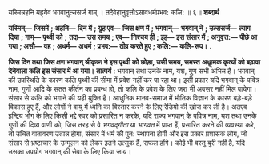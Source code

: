  

यस्मिन्नहनि यह्र्येव भगवानुत्ससर्ज गाम् । तदैवेहानुवृत्तोऽसावधर्मप्रभव: कलि: ॥ ६॥ **शब्दार्थ** 

**यस्मिन्—** **जिसमें** **; अहनि—** **दिन में** **; यॢह एव—** **जिस क्षण में** **; भगवान्—** **भगवान् ने** **; उत्ससर्ज—** **त्याग दिया** **; गाम्—** **पृथ्वी को** **;** **तदा—** **उस समय** **; एव—** **निश्चय ही** **; इह—** **इस संसार में** **; अनुवृत्त:—** **पीछे आ गया** **; असौ—** **वह** **; अधर्म—** **अधर्म** **; प्रभव:—** **तीव्र** **करते हुए** **; कलि:—** **कलि-रूप।** **.** 

**जिस दिन तथा जिस क्षण भगवान् श्रीकृष्ण ने इस पृथ्वी को छोड़ा, उसी समय, समस्त** **अधाॢमक कृत्यों को बढ़ावा देनेवाला कलि इस संसार में आ गया।** **तात्पर्य** : भगवान् तथा उनके नाम, यश, गुण सभी अभिन्न हैं। भगवान् की उपस्थिति के कारण कलि पृथ्वी की सीमा में प्रवेश नहीं कर पा रहा था। इसी प्रकार यदि भगवान् के पवित्र नाम, गुणों आदि के सतत कीर्तन का प्रबन्ध हो, तो कलि के प्रवेश के लिए जरा भी अवसर नहीं मिल पायेगा। संसार से कलि को भगाने की यही युक्ति है। आधुनिक मानव-समाज में भौतिक विज्ञान के कारण बड़े-बड़े विकास हुए हैं, और लोगों ने वायु में ध्वनि का विस्तार करने के लिए रेडियो की खोज कर ली है। अतएव इन्द्रिय भोग के लिए किसी भद्दे स्वर को प्रसारित न करके, यदि राज्य भगवान् के पवित्र नाम, यश तथा उनके गुणों की दिव्य वाणी को, जिस तरह से वे *भगवद्गीता* या *भागवत* में प्राप्त हैं, प्रसारित करने की व्यवस्था करे, तो उचित वातावरण उत्पन्न होगा, संसार में धर्म की पुन: स्थापना होगी और इस प्रकार प्रशासक लोग, जो संसार से भ्रष्टाचार के उन्मूलन को लेकर इतने उत्सुक हैं, सफल होंगे। कोई भी वस्तु बुरी नहीं है, यदि उसका उपयोग भगवान् की सेवा के लिए किया जाय। 